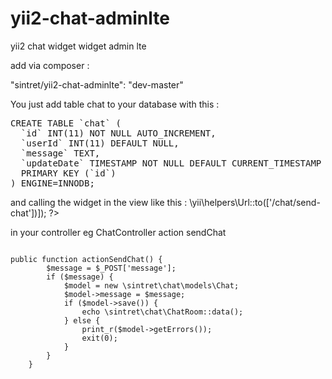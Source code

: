 # yii2-chat-adminlte
yii2 chat widget widget admin lte

add via composer :
<p>"sintret/yii2-chat-adminlte": "dev-master"</p>

You just add table chat to your database with this :

<pre>CREATE TABLE `chat` (
  `id` INT(11) NOT NULL AUTO_INCREMENT,
  `userId` INT(11) DEFAULT NULL,
  `message` TEXT,
  `updateDate` TIMESTAMP NOT NULL DEFAULT CURRENT_TIMESTAMP ON UPDATE CURRENT_TIMESTAMP,
  PRIMARY KEY (`id`)
) ENGINE=INNODB;
</pre>
<p>
and calling the widget in the view like this :
<?= \sintret\chat\ChatRoom::widget(['url'=>  \yii\helpers\Url::to(['/chat/send-chat'])]); ?>
</p>

<p>in your controller eg ChatController action sendChat</p>

<code>
public function actionSendChat() {
        $message = $_POST['message'];
        if ($message) {
            $model = new \sintret\chat\models\Chat;
            $model->message = $message;
            if ($model->save()) {
                echo \sintret\chat\ChatRoom::data();
            } else {
                print_r($model->getErrors());
                exit(0);
            }
        }
    }
</code>